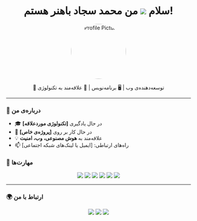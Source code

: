 <h1 align="center">سلام <img src="https://camo.githubusercontent.com/d552948e7884c41fde2d32b9221d79f0df2076c7d824aaab954ca93f53d95884/68747470733a2f2f6d656469612e67697068792e636f6d2f6d656469612f6876524a434c467a6361737252346961377a2f67697068792e676966" data-canonical-src="https://media.giphy.com/media/hvRJCLFzcasrR4ia7z/giphy.gif" style="max-width: 100%; display: inline-block;" data-target="animated-image.originalImage"> من محمد سجاد باهنر هستم!</h1>

<p align="center">
  <img src="https://camo.githubusercontent.com/0338f006176fe7fcb45ec6dc004f13dd485586c509766fa1a2a203261c33807c/68747470733a2f2f6d656469612e67697068792e636f6d2f6d656469612f51737347456d706b79454f684243623765312f67697068792e676966" width="150" style="border-radius: 50%;" alt="Profile Picture">
</p>

<p align="center">
  🎯 توسعه‌دهنده‌ی وب | 🖥 برنامه‌نویس | 🚀 علاقه‌مند به تکنولوژی  
</p>

---

### 📌 درباره‌ی من
- 🎓 در حال یادگیری **[تکنولوژی موردعلاقه]**
- 💼 در حال کار بر روی **[پروژه‌ی خاص]**
- 💡 علاقه‌مند به **هوش مصنوعی، وب، امنیت**
- 📫 راه‌های ارتباطی: [ایمیل یا لینک‌های شبکه اجتماعی]



### 🚀 مهارت‌ها  
<p align="center">
  <img src="https://img.shields.io/badge/-HTML5-E34F26?style=flat&logo=html5&logoColor=white" />
  <img src="https://img.shields.io/badge/-CSS3-1572B6?style=flat&logo=css3&logoColor=white" />
  <img src="https://img.shields.io/badge/-JavaScript-F7DF1E?style=flat&logo=javascript&logoColor=black" />
  <img src="https://img.shields.io/badge/-C%23-239120?style=flat&logo=c-sharp&logoColor=white" />
  <img src="https://img.shields.io/badge/-ASP.NET-5C2D91?style=flat&logo=.net&logoColor=white" />
  <img src="https://img.shields.io/badge/-SQL-4479A1?style=flat&logo=MySQL&logoColor=white" />
</p>

---
### 🌍 ارتباط با من
<p align="center">
  <a href="https://t.me/juSupport"><img src="https://img.shields.io/badge/Telegram-26A5E4?style=flat&logo=telegram&logoColor=white"></a>
  <a href="https://www.linkedin.com/in/YOUR_LINKEDIN"><img src="https://img.shields.io/badge/LinkedIn-0077B5?style=flat&logo=linkedin&logoColor=white"></a>
  <a href="mailto:YOUR_EMAIL"><img src="https://img.shields.io/badge/Email-D14836?style=flat&logo=gmail&logoColor=white"></a>
</p>

